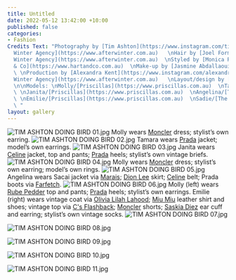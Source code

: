 ```yaml
---
title: Untitled
date: 2022-05-12 13:42:00 +10:00
published: false
categories:
- Fashion
Credits Text: "Photography by [Tim Ashton](https://www.instagram.com/timjohntom/)/[After
  Winter Agency](https://www.afterwinter.com.au)   \nHair by [Joel Forman](https://www.instagram.com/joelforman/)/[After
  Winter Agency](https://www.afterwinter.com.au)  \nStyled by [Monica Russell](https://www.instagram.com/monicarussell_/?hl=en)/[Hart
  & Co](https://www.hartandco.com.au)  \nMake-up by [Jasmine Abdallaoui](https://www.instagram.com/jasmineabmakeup/?hl=en)
  \ \nProduction by [Alexandra Kent](https://www.instagram.com/alexandra__kent/?hl=en)/[After
  Winter Agency](https://www.afterwinter.com.au)   \nLayout/design by [Rhiarn Schuck](https://www.instagram.com/rhiarn_/?hl=en)
  \n\nModels: \nMolly/[Priscillas](https://www.priscillas.com.au)  \nTamara/[IMG](https://www.imgmodels.com/sydney/home)
  \ \nJanita/[Priscillas](https://www.priscillas.com.au)  \nAngelina/[The Scouted](https://www.instagram.com/the.scouted/?hl=en)
  \ \nEmilie/[Priscillas](https://www.priscillas.com.au)  \nSadie/[The Scouted](https://www.instagram.com/the.scouted/?hl=en)
  \ "
layout: gallery
---
```


![TIM ASHTON DOING BIRD 01.jpg](/uploads/TIM%20ASHTON%20DOING%20BIRD%2001.jpg)
                 Molly wears [Moncler](www.moncler.com) dress; stylist’s own earring.
![TIM ASHTON DOING BIRD 02.jpg](/uploads/TIM%20ASHTON%20DOING%20BIRD%2002.jpg)
Tamara wears [Prada](www.prada.com) jacket; model’s own earrings.
![TIM ASHTON DOING BIRD 03.jpg](/uploads/TIM%20ASHTON%20DOING%20BIRD%2003.jpg)
Janita wears [Celine](www.celine.com) jacket, top and pants; [Prada](www.prada.com) heels; stylist’s own vintage briefs.
![TIM ASHTON DOING BIRD 04.jpg](/uploads/TIM%20ASHTON%20DOING%20BIRD%2004.jpg)
Molly wears [Moncler](www.moncler.com) dress; stylist’s own earring; model’s own rings.
![TIM ASHTON DOING BIRD 05.jpg](/uploads/TIM%20ASHTON%20DOING%20BIRD%2005.jpg)
 Angelina wears Sacai jacket via [Marais](www.marais.com.au); [Dion Lee](www.dionlee.com) skirt; [Celine](www.celine.com) belt; Prada boots via [Farfetch](www.farfetch.com).
![TIM ASHTON DOING BIRD 06.jpg](/uploads/TIM%20ASHTON%20DOING%20BIRD%2006.jpg)
Molly (left) wears [Rube Pedder](www.instagram.com/rubepedder/) top and pants; [Prada](www.prada.com) heels; stylist’s own earrings.
Emilie (right) wears vintage coat via [Olivia Lilah Lahood](www.olivialilalahood.com); [Miu Miu](www.miumiu.com) leather shirt and shoes; vintage top via [C's Flashback](www.instagram.com/csflashback/?hl=en); [Moncler](www.moncler.com) shorts; [Saskia Diez](www.saskia-diez.com) ear cuff and earring; stylist’s own vintage socks.
![TIM ASHTON DOING BIRD 07.jpg](/uploads/TIM%20ASHTON%20DOING%20BIRD%2007.jpg)

![TIM ASHTON DOING BIRD 08.jpg](/uploads/TIM%20ASHTON%20DOING%20BIRD%2008.jpg)

![TIM ASHTON DOING BIRD 09.jpg](/uploads/TIM%20ASHTON%20DOING%20BIRD%2009.jpg)

![TIM ASHTON DOING BIRD 10.jpg](/uploads/TIM%20ASHTON%20DOING%20BIRD%2010.jpg)

![TIM ASHTON DOING BIRD 11.jpg](/uploads/TIM%20ASHTON%20DOING%20BIRD%2011.jpg)

